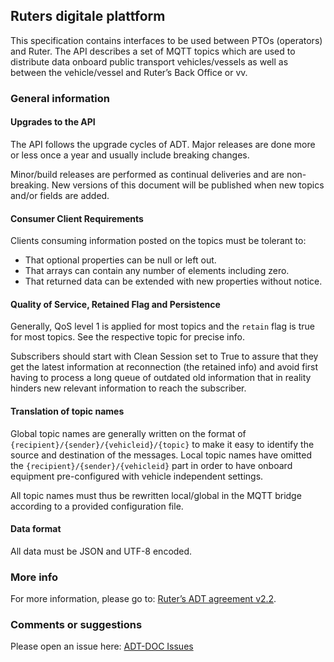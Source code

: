 ## Ruters digitale plattform
This specification contains interfaces to be used between PTOs (operators) and Ruter.
The API describes a set of MQTT topics which are used to distribute data onboard public transport vehicles/vessels as
well as between the vehicle/vessel and Ruter’s Back Office or vv.

### General information
#### Upgrades to the API
The API follows the upgrade cycles of ADT. Major releases are done more or less once a year and usually include breaking changes.

Minor/build releases are performed as continual deliveries and are non-breaking. New versions of this document will be published when new topics and/or fields are added.

#### Consumer Client Requirements
Clients consuming information posted on the topics must be tolerant to:
- That optional properties can be null or left out.
- That arrays can contain any number of elements including zero.
- That returned data can be extended with new properties without notice.

#### Quality of Service, Retained Flag and Persistence
Generally, QoS level 1 is applied for most topics and the `retain` flag is true for most topics. See the respective topic for precise info.

Subscribers should start with Clean Session set to True to assure that they get the latest information at reconnection (the retained info) and avoid first having to process a long queue of outdated old information that in reality hinders new relevant information to reach the subscriber.

#### Translation of topic names
Global topic names are generally written on the format of `{recipient}/{sender}/{vehicleid}/{topic}` to make it easy to identify the source and destination of the messages.
Local topic names have omitted the `{recipient}/{sender}/{vehicleid}` part in order to have onboard equipment pre-configured with vehicle independent settings.

All topic names must thus be rewritten local/global in the MQTT bridge according to a provided configuration file.

#### Data format
All data must be JSON and UTF-8 encoded.

### More info
For more information, please go to: [Ruter’s ADT agreement v2.2](https://ruter.atlassian.net/wiki/spaces/DS/pages/1446313985/API+v.+2.2 "https://ruter.atlassian.net/wiki/spaces/DS/pages/1446313985/API+v.+2.2").

### Comments or suggestions
Please open an issue here: [ADT-DOC Issues](https://github.com/RuterNo/adt-doc/issues) 
